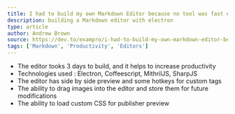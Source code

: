```yaml
---
title: I had to build my own Markdown Editor because no tool was fast enough for me
description: building a Markdown editor with electron
type: article
author: Andrew Brown
source: https://dev.to/exampro/i-had-to-build-my-own-markdown-editor-because-no-tool-was-fast-enough-for-me-3b3o
tags: ['Markdown', 'Productivity', 'Editors']
---
```

- The editor tooks 3 days to build, and it helps to increase productivity
- Technologies used : Electron, Coffeescript, MithrilJS, SharpJS
- The editor has side by side preview and some hotkeys for custom tags
- The ability to drag images into the editor and store them for future modifications
- The ability to load custom CSS for publisher preview